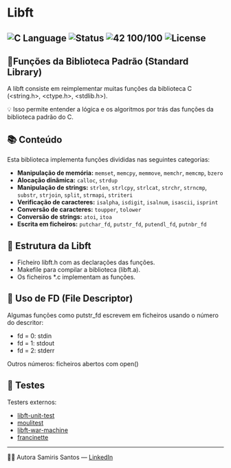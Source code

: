 # Libft
![C Language](https://img.shields.io/badge/language-C-blue.svg)
![Status](https://img.shields.io/badge/status-finished-brightgreen)
![42 100/100](https://img.shields.io/badge/42-100%2F100-gree?style=flat-square)
![License](https://img.shields.io/badge/license-MIT-lightgrey)
-
 ## 🧠Funções da Biblioteca Padrão (Standard Library)
A libft consiste em reimplementar muitas funções da biblioteca C (<string.h>, <ctype.h>, <stdlib.h>).

💡 Isso permite entender a lógica e os algoritmos por trás das funções da biblioteca padrão do C.

## 📚 Conteúdo

Esta biblioteca implementa funções divididas nas seguintes categorias:

- **Manipulação de memória:** `memset`, `memcpy`, `memmove`, `memchr`, `memcmp`, `bzero`
- **Alocação dinâmica:** `calloc`, `strdup`
- **Manipulação de strings:** `strlen`, `strlcpy`, `strlcat`, `strchr`, `strncmp`, `substr`, `strjoin`, `split`, `strmapi`, `striteri`
- **Verificação de caracteres:** `isalpha`, `isdigit`, `isalnum`, `isascii`, `isprint`
- **Conversão de caracteres:** `toupper`, `tolower`
- **Conversão de strings:** `atoi`, `itoa`
- **Escrita em ficheiros:** `putchar_fd`, `putstr_fd`, `putendl_fd`, `putnbr_fd`

## 🧱 Estrutura da Libft
- Ficheiro libft.h com as declarações das funções.
- Makefile para compilar a biblioteca (libft.a).
- Os ficheiros *.c implementam as funções.

## 📝 Uso de FD (File Descriptor)
Algumas funções como putstr_fd escrevem em ficheiros usando o número do descritor:

- fd = 0: stdin
- fd = 1: stdout
- fd = 2: stderr

Outros números: ficheiros abertos com open()

## 🧪 Testes
Testers externos:
- [libft-unit-test](https://github.com/alelievr/libft-unit-test)
- [moulitest](https://github.com/yyang42/moulitest)
- [libft-war-machine](https://github.com/0x050f/libft-war-machine)
- [francinette](https://github.com/xicodomingues/francinette)
---
👩‍💻 Autora
Samiris Santos — [LinkedIn](https://www.linkedin.com/in/samiris-santos/)
